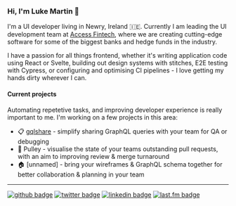 ### Hi, I'm Luke Martin 👋

I'm a UI developer living in Newry, Ireland 🇮🇪. Currently I am leading the UI development team at [Access Fintech](http://www.accessfintech.com/), where we are creating cutting-edge software for some of the biggest banks and hedge funds in the industry.

I have a passion for all things frontend, whether it's writing application code using React or Svelte, building out design systems with stitches, E2E testing with Cypress, or configuring and optimising CI pipelines - I love getting my hands dirty wherever I can.

#### Current projects

Automating repetetive tasks, and improving developer experience is really important to me. I'm working on a few projects in this area:

- 📋 [gqlshare](https://gqlshare.dev) - simplify sharing GraphQL queries with your team for QA or debugging
- 🧵 Pulley - visualise the state of your teams outstanding pull requests, with an aim to improving review & merge turnaround
- 🏠 [unnamed] - bring your wireframes & GraphQL schema together for better collaboration & planning in your team

---

[![github badge](https://img.shields.io/badge/lukemartin-333?logo=github)](https://www.github.com/lukemartin)
[![twitter badge](https://img.shields.io/badge/luke__is-479BE9?logo=twitter&logoColor=white)](https://www.twitter.com/luke_is)
[![linkedin badge](https://img.shields.io/badge/Luke_Martin-2967BC?logo=linkedin)](https://www.linkedin.com/in/lukeis)
[![last.fm badge](https://img.shields.io/badge/lukus-AA2217?logo=lastdotfm)](https://www.last.fm/user/lukus)
